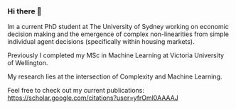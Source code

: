 ### Hi there 👋

Im a current PhD student at The University of Sydney working on economic decision making and the emergence of complex non-linearities from simple individual agent decisions (specifically within housing markets).

Previously I completed my MSc in Machine Learning at Victoria University of Wellington.

My research lies at the intersection of Complexity and Machine Learning. 

Feel free to check out my current publications: https://scholar.google.com/citations?user=yfrOml0AAAAJ


<!--
**ben-ix/ben-ix** is a ✨ _special_ ✨ repository because its `README.md` (this file) appears on your GitHub profile.

Here are some ideas to get you started:

- 🔭 I’m currently working on ...
- 🌱 I’m currently learning ...
- 👯 I’m looking to collaborate on ...
- 🤔 I’m looking for help with ...
- 💬 Ask me about ...
- 📫 How to reach me: ...
- 😄 Pronouns: ...
- ⚡ Fun fact: ...
-->
